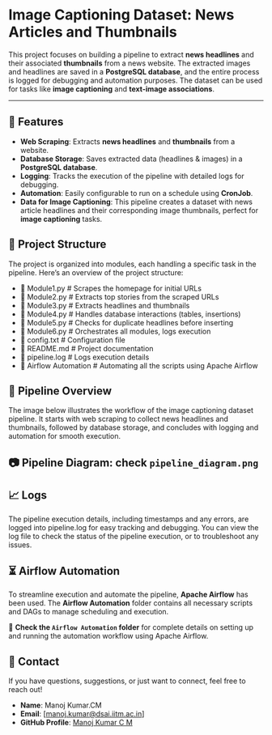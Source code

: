 # Image Captioning Dataset: News Articles and Thumbnails

This project focuses on building a pipeline to extract **news headlines** and their associated **thumbnails** from a news website. The extracted images and headlines are saved in a **PostgreSQL database**, and the entire process is logged for debugging and automation purposes. The dataset can be used for tasks like **image captioning** and **text-image associations**.

---

## **📌 Features**  

- **Web Scraping**: Extracts **news headlines** and **thumbnails** from a website.  
- **Database Storage**: Saves extracted data (headlines & images) in a **PostgreSQL database**.  
- **Logging**: Tracks the execution of the pipeline with detailed logs for debugging.  
- **Automation**: Easily configurable to run on a schedule using **CronJob**.  
- **Data for Image Captioning**: This pipeline creates a dataset with news article headlines and their corresponding image thumbnails, perfect for **image captioning** tasks.

## **📂 Project Structure**
The project is organized into modules, each handling a specific task in the pipeline. Here’s an overview of the project structure:

- 📜 Module1.py        # Scrapes the homepage for initial URLs
- 📜 Module2.py        # Extracts top stories from the scraped URLs
- 📜 Module3.py        # Extracts headlines and thumbnails
- 📜 Module4.py        # Handles database interactions (tables, insertions)
- 📜 Module5.py        # Checks for duplicate headlines before inserting
- 📜 Module6.py        # Orchestrates all modules, logs execution
- 📜 config.txt        # Configuration file
- 📜 README.md         # Project documentation
- 📜 pipeline.log      # Logs execution details
- 📂 Airflow Automation # Automating all the scripts using Apache Airflow

## 📌 Pipeline Overview
The image below illustrates the workflow of the image captioning dataset pipeline. It starts with web scraping to collect news headlines and thumbnails, followed by database storage, and concludes with logging and automation for smooth execution.

## 📷 Pipeline Diagram: check `pipeline_diagram.png`

## **📈 Logs**
The pipeline execution details, including timestamps and any errors, are logged into pipeline.log for easy tracking and debugging. You can view the log file to check the status of the pipeline execution, or to troubleshoot any issues.

## **⏳ Airflow Automation**
To streamline execution and automate the pipeline, **Apache Airflow** has been used. The **Airflow Automation** folder contains all necessary scripts and DAGs to manage scheduling and execution.

🔹 **Check the `Airflow Automation` folder** for complete details on setting up and running the automation workflow using Apache Airflow.

## 📧 Contact

If you have questions, suggestions, or just want to connect, feel free to reach out!

- **Name**: Manoj Kumar.CM  
- **Email**: [manoj.kumar@dsai.iitm.ac.in]  
- **GitHub Profile**: [Manoj Kumar C M](https://github.com/MANOJKUMAR-CM)


